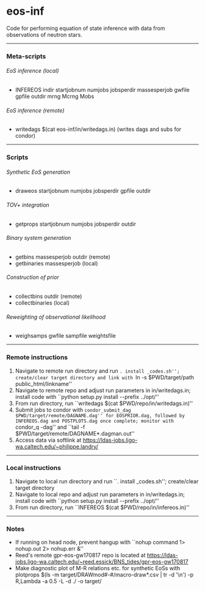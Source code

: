 # eos-inf

Code for performing equation of state inference with data from observations of neutron stars.

---

### Meta-scripts

###### EoS inference (local)

* INFEREOS indir startjobnum numjobs jobsperdir massesperjob gwfile gpfile outdir mrng Mcrng Mobs

###### EoS inference (remote)

* writedags $(cat eos-inf/in/writedags.in) (writes dags and subs for condor)

---

### Scripts

###### Synthetic EoS generation

* draweos startjobnum numjobs jobsperdir gpfile outdir

###### TOV+ integration

* getprops startjobnum numjobs jobsperdir outdir

###### Binary system generation

* getbins massesperjob outdir (remote)
* getbinaries massesperjob (local)

###### Construction of prior

* collectbins outdir (remote)
* collectbinaries (local)

###### Reweighting of observational likelihood

* weighsamps gwfile sampfile weightsfile

---

### Remote instructions

1. Navigate to remote run directory and run ``. install _codes.sh''; create/clear target directory and link with ``ln -s $PWD/target/path public_html/linkname''
2. Navigate to remote repo and adjust run parameters in in/writedags.in; install code with ``python setup.py install --prefix ../opt/''
3. From run directory, run ``writedags $(cat $PWD/repo/in/writedags.in)''
4. Submit jobs to condor with ``condor_submit_dag $PWD/target/remote/DAGNAME.dag'' for EOSPRIOR.dag, followed by INFEREOS.dag and POSTPLOTS.dag once complete; monitor with ``condor_q -dag'' and ``tail -f $PWD/target/remote/DAGNAME*.dagman.out''
5. Access data via softlink at https://ldas-jobs.ligo-wa.caltech.edu/~philippe.landry/

---

### Local instructions

1. Navigate to local run directory and run ``. install _codes.sh''; create/clear target directory
2. Navigate to local repo and adjust run parameters in in/writedags.in; install code with ``python setup.py install --prefix ../opt/''
3. From run directory, run ``INFEREOS $(cat $PWD/repo/in/infereos.in)''

---

### Notes

* If running on head node, prevent hangup with ``nohup command 1> nohup.out 2> nohup.err &''
* Reed's remote gpr-eos-gw170817 repo is located at https://ldas-jobs.ligo-wa.caltech.edu/~reed.essick/BNS_tides/gpr-eos-gw170817
* Make diagnostic plot of M-R relations etc. for synthetic EoSs with plotprops $(ls -m target/DRAWmod#-#/macro-draw*.csv | tr -d '\n') -p R,Lambda -a 0.5 -L -d ./ -o target/
